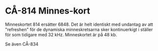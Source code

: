 # CÅ-814 Minnes-kort
Minneskortet 814 ersätter 6848. 
Det är helt identiskt med undantag av att "refreshen" för de dynamiska minneskretsarna sker kontinuerkigt i ställer för som tidigare med 32 kHz. Minneskortet är på 48 kb.  
 
Se även CÅ-834
